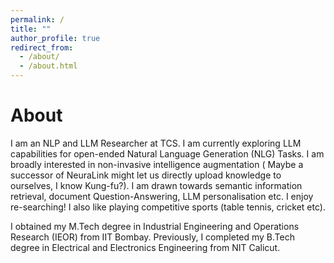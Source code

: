```yaml
---
permalink: /
title: ""
author_profile: true
redirect_from: 
  - /about/
  - /about.html
---
```


About 
======
I am an NLP and LLM Researcher at TCS.  I am currently exploring LLM capabilities for open-ended Natural Language Generation (NLG) Tasks. I am broadly interested in non-invasive intelligence augmentation ( Maybe a successor of NeuraLink might let us directly upload knowledge to ourselves, I know Kung-fu?). I am drawn towards semantic information retrieval, document Question-Answering, LLM personalisation etc. I enjoy re-searching! I also like playing competitive sports (table tennis, cricket etc).

I obtained my M.Tech degree in Industrial Engineering and Operations Research (IEOR) from IIT Bombay. Previously, I completed my B.Tech degree in Electrical and Electronics Engineering from NIT Calicut.
 
